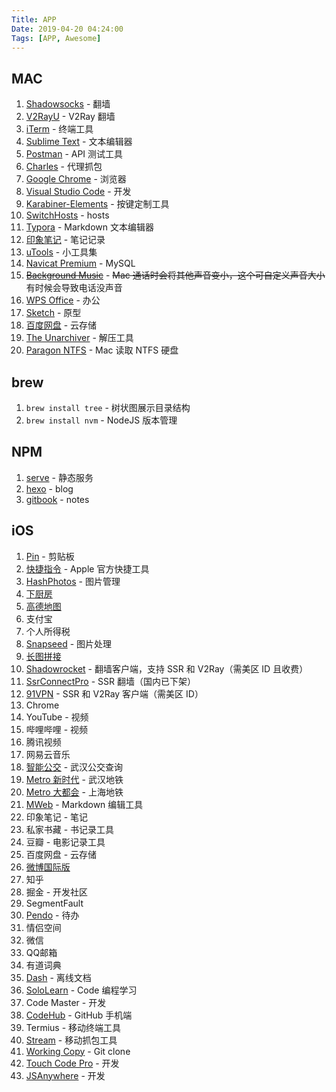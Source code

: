 ```yaml
---
Title: APP
Date: 2019-04-20 04:24:00
Tags: [APP, Awesome]
---
```


## MAC

1. [Shadowsocks](https://github.com/shadowsocks/ShadowsocksX-NG) - 翻墙
2. [V2RayU](https://github.com/yanue/V2rayU) - V2Ray 翻墙
3. [iTerm](https://www.iterm2.com/) - 终端工具
4. [Sublime Text](https://www.sublimetext.com/) - 文本编辑器
5. [Postman](https://www.getpostman.com/downloads/) - API 测试工具
6. [Charles](https://www.charlesproxy.com/download/) - 代理抓包
7. [Google Chrome](https://www.google.com/intl/zh-CN/chrome/) - 浏览器
8. [Visual Studio Code](https://code.visualstudio.com/) - 开发
9. [Karabiner-Elements](https://github.com/tekezo/Karabiner-Elements) - 按键定制工具
10. [SwitchHosts](https://github.com/oldj/SwitchHosts) - hosts
11. [Typora](https://typora.io/) - Markdown 文本编辑器
12. [印象笔记](https://www.yinxiang.com/) - 笔记记录
13. [uTools](https://u.tools/) - 小工具集
14. [Navicat Premium](https://www.navicat.com.cn/products) - MySQL
15. [~~Background Music~~](https://github.com/kyleneideck/BackgroundMusic) - ~~Mac 通话时会将其他声音变小，这个可自定义声音大小~~ 有时候会导致电话没声音
16. [WPS Office](https://www.wps.cn/) - 办公
17. [Sketch](https://www.sketch.com/) - 原型
18. [百度网盘](http://pan.baidu.com/download) - 云存储
19. [The Unarchiver](https://theunarchiver.com/) - 解压工具
20. [Paragon NTFS](https://www.paragon-software.com/us/home/ntfs-mac/) - Mac 读取 NTFS 硬盘

## brew

1. `brew install tree` - 树状图展示目录结构
2. `brew install nvm` - NodeJS 版本管理

## NPM

1. [serve](https://github.com/zeit/serve) - 静态服务
2. [hexo](https://hexo.io/zh-cn/) - blog
3. [gitbook](https://github.com/GitbookIO/gitbook-cli) - notes

## iOS

1. [Pin](https://itunes.apple.com/cn/app/pin-%E5%89%AA%E8%B4%B4%E6%9D%BF%E6%89%A9%E5%B1%95/id1039643846?mt=8) - 剪贴板
2. [快捷指令](https://itunes.apple.com/cn/app/%E5%BF%AB%E6%8D%B7%E6%8C%87%E4%BB%A4/id915249334?mt=8) - Apple 官方快捷工具
3. [HashPhotos](https://itunes.apple.com/cn/app/hashphotos/id685784609?mt=8) - 图片管理
4. [下厨房](https://itunes.apple.com/cn/app/%E4%B8%8B%E5%8E%A8%E6%88%BF-%E7%BE%8E%E9%A3%9F%E8%8F%9C%E8%B0%B1/id460979760?mt=8)
5. [高德地图](https://itunes.apple.com/cn/app/%E9%AB%98%E5%BE%B7%E5%9C%B0%E5%9B%BE-%E7%B2%BE%E5%87%86%E5%9C%B0%E5%9B%BE-%E5%AF%BC%E8%88%AA%E5%87%BA%E8%A1%8C%E5%BF%85%E5%A4%87/id461703208?mt=8)
6. 支付宝
7. 个人所得税
8. [Snapseed](https://itunes.apple.com/cn/app/snapseed/id439438619?mt=8) - 图片处理
9. [长图拼接](https://itunes.apple.com/cn/app/%E9%95%BF%E5%9B%BE%E6%8B%BC%E6%8E%A5-%E8%BD%BB%E6%9D%BE%E6%8B%BC%E6%88%AA%E5%B1%8F/id1175878538?mt=8)
10. [Shadowrocket](https://apps.apple.com/us/app/shadowrocket/id932747118) - 翻墙客户端，支持 SSR 和 V2Ray（需美区 ID 且收费）
11. [SsrConnectPro](https://itunes.apple.com/cn/app/ssrconnectpro/id1272045249?mt=8) - SSR 翻墙（国内已下架）
12. [91VPN](https://apps.apple.com/us/app/91vpn/id1483753706) - SSR 和 V2Ray 客户端（需美区 ID）
13. Chrome
14. YouTube - 视频
15. 哔哩哔哩 - 视频
16. 腾讯视频
17. 网易云音乐
18. [智能公交](https://apps.apple.com/cn/app/%E6%99%BA%E8%83%BD%E5%85%AC%E4%BA%A4-%E5%AE%9E%E6%97%B6%E5%85%AC%E4%BA%A4-%E5%9C%B0%E9%93%81%E6%8D%A2%E4%B9%98%E5%85%A8%E7%9F%A5%E6%99%93/id592634259) - 武汉公交查询
19. [Metro 新时代](https://apps.apple.com/us/app/metro%E6%96%B0%E6%97%B6%E4%BB%A3/id1121139634) - 武汉地铁
20. [Metro 大都会](https://apps.apple.com/cn/app/shanghai-metro-daduhui/id1202750238) - 上海地铁
21. [MWeb](https://itunes.apple.com/cn/app/mweb-%E5%BC%BA%E5%A4%A7%E7%9A%84-markdown-%E7%BC%96%E8%BE%91%E5%92%8C%E5%8F%91%E5%B8%83%E8%BD%AF%E4%BB%B6/id1183407767?mt=8) - Markdown 编辑工具
22. 印象笔记 - 笔记
23. 私家书藏 - 书记录工具
24. 豆瓣 - 电影记录工具
25. 百度网盘 - 云存储
26. [微博国际版](https://itunes.apple.com/cn/app/%E5%BE%AE%E5%8D%9A%E5%9B%BD%E9%99%85%E7%89%88/id1215210046?mt=8)
27. 知乎
28. 掘金 - 开发社区
29. SegmentFault
30. [Pendo](https://itunes.apple.com/cn/app/pendo%E7%AC%94%E8%AE%B0/id805451002?mt=8) - 待办
31. 情侣空间
32. 微信
33. QQ邮箱
34. 有道词典
35. [Dash](https://itunes.apple.com/cn/app/dash-offline-api-docs/id1239167694?mt=8) - 离线文档
36. [SoloLearn](https://apps.apple.com/us/app/sololearn-learn-to-code/id1210079064) - Code 编程学习
37. Code Master - 开发
38. [CodeHub](https://itunes.apple.com/cn/app/codehub-a-client-for-github/id707173885?mt=8) - GitHub 手机端
39. Termius - 移动终端工具
40. [Stream](https://itunes.apple.com/cn/app/stream/id1312141691?mt=8) - 移动抓包工具
41. [Working Copy](https://itunes.apple.com/cn/app/working-copy/id896694807?mt=8) - Git clone
42. [Touch Code Pro](https://itunes.apple.com/cn/app/touch-code-pro/id989524904?mt=8) - 开发
43. [JSAnywhere](https://itunes.apple.com/cn/app/javascript-anywhere-jsanywhere/id363452277?mt=8) - 开发